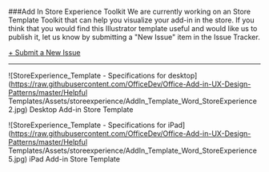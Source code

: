 ###Add In Store Experience Toolkit
We are currently working on an Store Template Toolkit that can help you visualize your add-in in the store. If you think that you would find this Illustrator template useful and would like us to publish it, let us know by submitting a "New Issue" item in the Issue Tracker.

[+ Submit a New Issue](https://github.com/OfficeDev/Office-Add-in-Design-Patterns/issues)

***

![StoreExperience_Template - Specifications for desktop](https://raw.githubusercontent.com/OfficeDev/Office-Add-in-UX-Design-Patterns/master/Helpful Templates/Assets/storeexperience/AddIn_Template_Word_StoreExperience2.jpg)
Desktop Add-in Store Template



![StoreExperience_Template - Specifications for iPad](https://raw.githubusercontent.com/OfficeDev/Office-Add-in-UX-Design-Patterns/master/Helpful Templates/Assets/storeexperience/AddIn_Template_Word_StoreExperience5.jpg)
iPad Add-in Store Template
